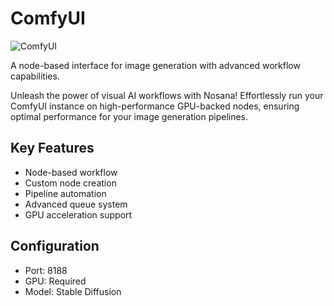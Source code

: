 # ComfyUI

![ComfyUI](https://raw.githubusercontent.com/nosana-ci/templates/main/templates/ComfyUI/comfyui.gif)

A node-based interface for image generation with advanced workflow capabilities.

Unleash the power of visual AI workflows with Nosana! Effortlessly run your ComfyUI instance on high-performance GPU-backed nodes, ensuring optimal performance for your image generation pipelines.

## Key Features
- Node-based workflow
- Custom node creation
- Pipeline automation
- Advanced queue system
- GPU acceleration support

## Configuration
- Port: 8188
- GPU: Required
- Model: Stable Diffusion
